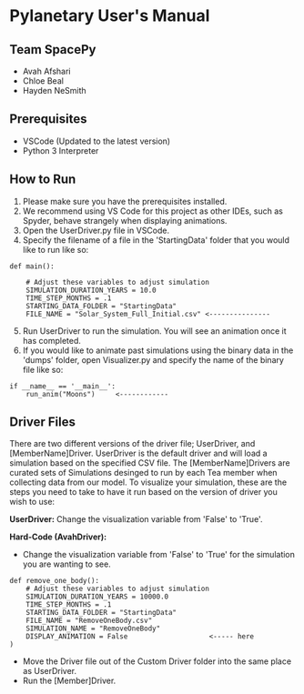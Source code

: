 # Pylanetary User's Manual

## Team SpacePy
- Avah Afshari
- Chloe Beal
- Hayden NeSmith

## Prerequisites
* VSCode (Updated to the latest version)
* Python 3 Interpreter

## How to Run
1. Please make sure you have the prerequisites installed.
2. We recommend using VS Code for this project as other IDEs, such as Spyder, behave strangely when displaying animations.
3. Open the UserDriver.py file in VSCode.
4. Specify the filename of a file in the 'StartingData' folder that you would like to run like so:
```
def main():

    # Adjust these variables to adjust simulation
    SIMULATION_DURATION_YEARS = 10.0
    TIME_STEP_MONTHS = .1
    STARTING_DATA_FOLDER = "StartingData"
    FILE_NAME = "Solar_System_Full_Initial.csv" <---------------
```
5. Run UserDriver to run the simulation. You will see an animation once it has completed.
6. If you would like to animate past simulations using the binary data in the 'dumps' folder, open Visualizer.py and specify the name of the binary file like so:
```
if __name__ == '__main__':
    run_anim("Moons")     <------------
```

## Driver Files
There are two different versions of the driver file; UserDriver, and [MemberName]Driver. UserDriver is the default driver and will load a simulation based on the specified CSV file. The [MemberName]Drivers are curated sets of Simulations desinged to run by each Tea member when collecting data from our model. To visualize your simulation, these are the steps you need to take to have it run based on the version of driver you wish to use:

**UserDriver:** 
Change the visualization variable from 'False' to 'True'. 

**Hard-Code (AvahDriver):** 
* Change the visualization variable from 'False' to 'True' for the simulation you are wanting to see.
```
def remove_one_body():
    # Adjust these variables to adjust simulation
    SIMULATION_DURATION_YEARS = 10000.0
    TIME_STEP_MONTHS = .1
    STARTING_DATA_FOLDER = "StartingData"
    FILE_NAME = "RemoveOneBody.csv"
    SIMULATION_NAME = "RemoveOneBody"
    DISPLAY_ANIMATION = False                    <----- here
)
```
* Move the Driver file out of the Custom Driver folder into the same place as UserDriver.
* Run the [Member]Driver.

